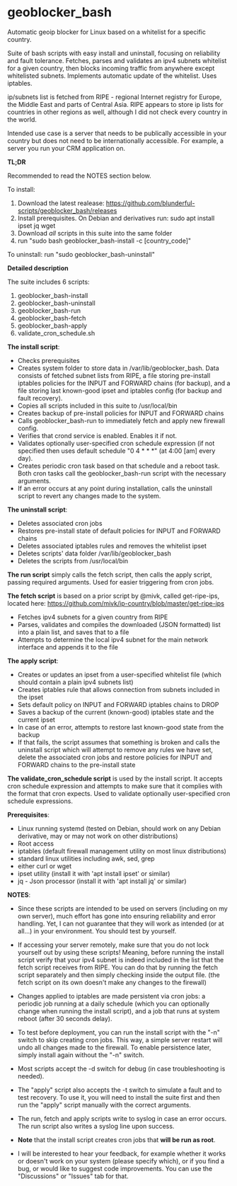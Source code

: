 # geoblocker_bash
Automatic geoip blocker for Linux based on a whitelist for a specific country.

Suite of bash scripts with easy install and uninstall, focusing on reliability and fault tolerance. Fetches, parses and validates an ipv4 subnets whitelist for a given country, then blocks incoming traffic from anywhere except whitelisted subnets. Implements automatic update of the whitelist. Uses iptables.

ip/subnets list is fetched from RIPE - regional Internet registry for Europe, the Middle East and parts of Central Asia. RIPE appears to store ip lists for countries in other regions as well, although I did not check every country in the world.

Intended use case is a server that needs to be publically accessible in your country but does not need to be internationally accessible. For example, a server you run your CRM application on.

**TL;DR**

Recommended to read the NOTES section below.

To install:
1) Download the latest realease:
https://github.com/blunderful-scripts/geoblocker_bash/releases
2) Install prerequisites. On Debian and derivatives run: sudo apt install ipset jq wget
3) Download *all* scripts in this suite into the same folder
4) run "sudo bash geoblocker_bash-install -c [country_code]"
 
 To uninstall:
 run "sudo geoblocker_bash-uninstall"

**Detailed description**

The suite includes 6 scripts:
1. geoblocker_bash-install
2. geoblocker_bash-uninstall
3. geoblocker_bash-run
4. geoblocker_bash-fetch
5. geoblocker_bash-apply
6. validate_cron_schedule.sh

**The install script**:
- Checks prerequisites
- Creates system folder to store data in /var/lib/geoblocker_bash. Data consists of fetched subnet lists from RIPE, a file storing pre-install iptables policies for the INPUT and FORWARD chains (for backup), and a file storing last known-good ipset and iptables config (for backup and fault recovery).
- Copies all scripts included in this suite to /usr/local/bin
- Creates backup of pre-install policies for INPUT and FORWARD chains
- Calls geoblocker_bash-run to immediately fetch and apply new firewall config.
- Verifies that crond service is enabled. Enables it if not.
- Validates optionally user-specified cron schedule expression (if not specified then uses default schedule "0 4 * * *" (at 4:00 [am] every day).
- Creates periodic cron task based on that schedule and a reboot task. Both cron tasks call the geoblocker_bash-run script with the necessary arguments.
- If an error occurs at any point during installation, calls the uninstall script to revert any changes made to the system.

**The uninstall script**:
- Deletes associated cron jobs
- Restores pre-install state of default policies for INPUT and FORWARD chains
- Deletes associated iptables rules and removes the whitelist ipset
- Deletes scripts' data folder /var/lib/geoblocker_bash
- Deletes the scripts from /usr/local/bin

**The run script** simply calls the fetch script, then calls the apply script, passing required arguments. Used for easier triggering from cron jobs.

**The fetch script** is based on a prior script by @mivk, called get-ripe-ips, located here:
https://github.com/mivk/ip-country/blob/master/get-ripe-ips

- Fetches ipv4 subnets for a given country from RIPE
- Parses, validates and compiles the downloaded (JSON formatted) list into a plain list, and saves that to a file
- Attempts to determine the local ipv4 subnet for the main network interface and appends it to the file

**The apply script**:
- Creates or updates an ipset from a user-specified whitelist file (which should contain a plain ipv4 subnets list)
- Creates iptables rule that allows connection from subnets included in the ipset
- Sets default policy on INPUT and FORWARD iptables chains to DROP
- Saves a backup of the current (known-good) iptables state and the current ipset
- In case of an error, attempts to restore last known-good state from the backup
- If that fails, the script assumes that something is broken and calls the uninstall script which will attempt to remove any rules we have set, delete the associated cron jobs and restore policies for INPUT and FORWARD chains to the pre-install state

**The validate_cron_schedule script** is used by the install script. It accepts cron schedule expression and attempts to make sure that it complies with the format that cron expects. Used to validate optionally user-specified cron schedule expressions.

**Prerequisites**:
- Linux running systemd (tested on Debian, should work on any Debian derivative, may or may not work on other distributions)
- Root access
- iptables (default firewall management utility on most linux distributions)
- standard linux utilities including awk, sed, grep
- either curl or wget
- ipset utility (install it with 'apt install ipset' or similar)
- jq - Json processor (install it with 'apt install jq' or similar)

**NOTES**:

- Since these scripts are intended to be used on servers (including on my own server), much effort has gone into ensuring reliability and error handling. Yet, I can not guarantee that they will work as intended (or at all...) in your environment. You should test by yourself.

- If accessing your server remotely, make sure that you do not lock yourself out by using these scripts! Meaning, before running the install script verify that your ipv4 subnet is indeed included in the list that the fetch script receives from RIPE. You can do that by running the fetch script separately and then simply checking inside the output file. (the fetch script on its own doesn't make any changes to the firewall)

- Changes applied to iptables are made persistent via cron jobs: a periodic job running at a daily schedule (which you can optionally change when running the install script), and a job that runs at system reboot (after 30 seconds delay).

- To test before deployment, you can run the install script with the "-n" switch to skip creating cron jobs. This way, a simple server restart will undo all changes made to the firewall. To enable persistence later, simply install again without the "-n" switch.

- Most scripts accept the -d switch for debug (in case troubleshooting is needed).

- The "apply" script also accepts the -t switch to simulate a fault and to test recovery. To use it, you will need to install the suite first and then run the "apply" script manually with the correct arguments.

- The run, fetch and apply scripts write to syslog in case an error occurs. The run script also writes a syslog line upon success.

- **Note** that the install script creates cron jobs that **will be run as root**.

- I will be interested to hear your feedback, for example whether it works or doesn't work on your system (please specify which), or if you find a bug, or would like to suggest code improvements. You can use the "Discussions" or "Issues" tab for that.
